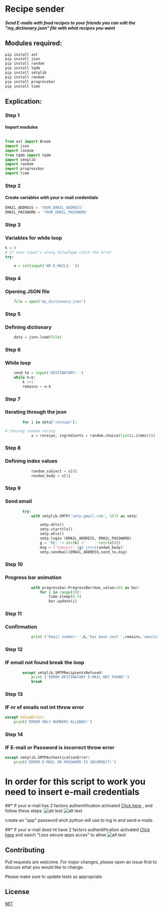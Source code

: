 # Recipe sender

##### Send E-mails with food recipes to your friends you can edit the "my_dictionary.json" file with what recipes you want

## Modules required:

```python
pip install ast 
pip install json
pip install random
pip install tqdm 
pip install smtplib
pip install random
pip install progressbar
pip install time
```

## Explication:
### Step 1
#### Import modules 
```python

from ast import Break
import json
import random
from tqdm import tqdm
import smtplib
import random
import progressbar
import time
```
### Step 2
#### Create variables with your e-mail credentials
```python
EMAIL_ADDRESS = 'YOUR_EMAIL_ADDRESS'
EMAIL_PASSWORD = 'YOUR_EMAIL_PASSWORD'
```
### Step 3
### Variables for while loop
```python
k = 0
# If user input's wrong ValueType catch the error
try:

    o = int(input('NR E-MAILS: '))
```
### Step 4
### Opening JSON file
```python
    file = open('my_dictionary.json')
```
### Step 5
### Defining dictionary
```python
    data = json.load(file)
 ```
 ### Step 6
### While loop
```python
    send_to = input('DESTINATARY: ')
    while k<o:
        k +=1
        remains = o-k
```
### Step 7
### Iterating through the json
```python
        for i in data['receipe']:
```
```python
# Chosing random string
            x = receipe, ingredients = random.choice(list(i.items())) 
```
### Step 8
### Defining index values
```python
            random_subject = x[0]
            random_body = x[1]
```
### Step 9
### Send email
```python
        try:
            with smtplib.SMTP('smtp.gmail.com', 587) as smtp:

                smtp.ehlo()
                smtp.starttls()
                smtp.ehlo()
                smtp.login (EMAIL_ADDRESS, EMAIL_PASSWORD)
                g = 'RE: '+ str(k) +'     '+str(x[0])
                msg = f'Subject: {g} \n\n{random_body}'
                smtp.sendmail(EMAIL_ADDRESS,send_to,msg)
```
### Step 10
### Progress bar animation
```python
            with progressbar.ProgressBar(max_value=10) as bar:
                for i in range(10):
                    time.sleep(0.5)
                    bar.update(i)
```
### Step 11
### Confirmation
```python
            print ('Email number: ',k,'has been sent ',remains,'emails left')
```
### Step 12
### IF email not found break the loop
```python
        except smtplib.SMTPRecipientsRefused:
            print ('ERROR DESTINATARY E-MAIL NOT FOUND!')
            break
```
### Step 13
### IF nr of emails not int throw error
```python
except ValueError:
    print('ERROR ONLY NUMBERS ALLOWED!')
```
### Step 14
### IF E-mail or Password is incorrect throw error
```python
except smtplib.SMTPAuthenticationError:
    print('ERROR E-MAIL OR PASSWORD IS INCORRECT!')
```
# In order for this script to work you need to insert e-mail credentials
##* If your e-mail has 2 factors authentification activated [Click here](https://accounts.google.com/signin/v2/identifier?continue=https%3A%2F%2Fmyaccount.google.com%2Fapppasswords&osid=1&rart=ANgoxccqxZEcQ-iajblFG-Oigddioy7bHWE2jf7kI1K252-AmIOGCk3cDSrzFfYgYT7Zjgg11sykG_yVEwnWGHKT9TxMUYjQBQ&service=accountsettings&flowName=GlifWebSignIn&flowEntry=ServiceLogin) , and follow these steps: ![alt text](https://github.com/stefanlnt23/e-mail_sender/blob/main/img/x1.png "img x1") ![alt text](https://github.com/stefanlnt23/e-mail_sender/blob/main/img/x2.png "img x2")

 create an "app" password wich python will use to log in and send e-mails


##* If your e-mail does'nt have 2 factors authentification activated [Click here](https://myaccount.google.com/lesssecureapps?pli=1&rapt=AEjHL4Pplz1tcmHd2l4oMIT-uxobFlFefVkQBF27koccYycwlRpFB7_bvrCgE9_rChUKte5pf6JyrCU4y56cDLOwVBBqnuZVag) and swich "Less secure apps acces" to allow  ![alt text](https://github.com/stefanlnt23/e-mail_sender/blob/main/img/123.png "Text2")



## Contributing
Pull requests are welcome. For major changes, please open an issue first to discuss what you would like to change.

Please make sure to update tests as appropriate.

## License
[MIT](https://choosealicense.com/licenses/mit/)
